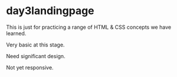 # day3landingpage
This is just for practicing a range of HTML &amp; CSS concepts we have learned.

Very basic at this stage.

Need significant design.

Not yet responsive.
